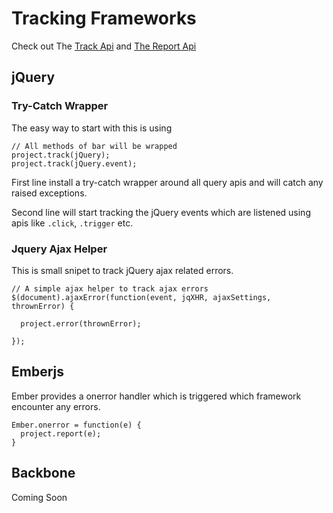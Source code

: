 # Tracking Frameworks

Check out The [Track Api](#!/guide/advance-section-3) and [The Report Api ](#!/guide/advance-section-1)

## jQuery

### Try-Catch Wrapper

The easy way to start with this is using

    // All methods of bar will be wrapped
    project.track(jQuery);
    project.track(jQuery.event);

First line install a try-catch wrapper around all query apis and will catch any raised exceptions.

Second line will start tracking the jQuery events which are listened using apis like `.click`, `.trigger` etc.


### Jquery Ajax Helper

This is small snipet to track jQuery ajax related errors.

    // A simple ajax helper to track ajax errors
    $(document).ajaxError(function(event, jqXHR, ajaxSettings, thrownError) {

      project.error(thrownError);

    });


## Emberjs

Ember provides a onerror handler which is triggered which framework encounter any errors.

    Ember.onerror = function(e) {
      project.report(e);
    }


## Backbone

Coming Soon